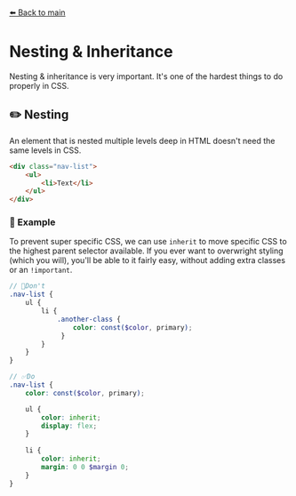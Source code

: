 [⬅️ Back to main](README.md)

# Nesting & Inheritance
Nesting & inheritance is very important. It's one of the hardest things to do properly in CSS.

## ✏️ Nesting
An element that is nested multiple levels deep in HTML doesn't need the same levels in CSS.

```html
<div class="nav-list">
    <ul>
        <li>Text</li>
    </ul>
</div>
```

### 🖖 Example
To prevent super specific CSS, we can use `inherit` to move specific CSS to the highest parent selector available. If you ever want to overwright styling (which you will), you'll be able to it fairly easy, without adding extra classes or an `!important`.

```scss
// 🚫Don't
.nav-list {
    ul {
        li {
            .another-class { 
                color: const($color, primary);
             }
        }
    }
}

// ✅Do
.nav-list {
    color: const($color, primary);

    ul {
        color: inherit;
        display: flex;
    }
   
    li {
        color: inherit;
        margin: 0 0 $margin 0;
    }
}
```